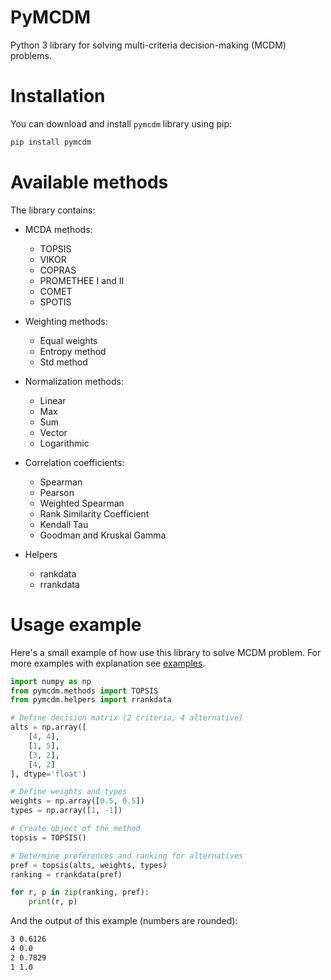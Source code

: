 # PyMCDM

Python 3 library for solving multi-criteria decision-making (MCDM) problems.


# Installation

You can download and install `pymcdm` library using pip:

```Bash
pip install pymcdm
```

# Available methods

The library contains:
* MCDA methods:
    * TOPSIS
    * VIKOR
    * COPRAS
    * PROMETHEE I and II
    * COMET
    * SPOTIS

* Weighting methods:
    * Equal weights
    * Entropy method
    * Std method

* Normalization methods:
    * Linear
    * Max
    * Sum
    * Vector
    * Logarithmic

* Correlation coefficients:
    * Spearman
    * Pearson
    * Weighted Spearman
    * Rank Similarity Coefficient
    * Kendall Tau
    * Goodman and Kruskal Gamma

* Helpers
    * rankdata
    * rrankdata


# Usage example

Here's a small example of how use this library to solve MCDM problem.
For more examples with explanation see [examples](https://gitlab.com/shekhand/mcda/-/blob/master/examples/examples.ipynb).

```python
import numpy as np
from pymcdm.methods import TOPSIS
from pymcdm.helpers import rrankdata

# Define decision matrix (2 criteria, 4 alternative)
alts = np.array([
    [4, 4],
    [1, 5],
    [3, 2],
    [4, 2]
], dtype='float')

# Define weights and types
weights = np.array([0.5, 0.5])
types = np.array([1, -1])

# Create object of the method
topsis = TOPSIS()

# Determine preferences and ranking for alternatives
pref = topsis(alts, weights, types)
ranking = rrankdata(pref)

for r, p in zip(ranking, pref):
    print(r, p)
```

And the output of this example (numbers are rounded):

```bash
3 0.6126
4 0.0
2 0.7829
1 1.0
```

